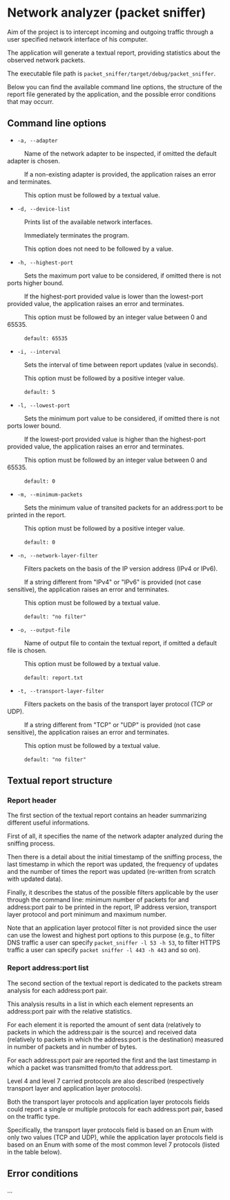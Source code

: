 # Network analyzer (packet sniffer)

Aim of the project is to intercept incoming and outgoing traffic through a user specified network interface of his computer.

The application will generate a textual report, providing statistics about the observed network packets.

The executable file path is ```packet_sniffer/target/debug/packet_sniffer```.

Below you can find the available command line options, the structure of the report file generated by the application, and the possible error conditions that may occurr.


## Command line options

 - ```-a, --adapter```
 
          Name of the network adapter to be inspected, if omitted the default adapter is chosen.
          
          If a non-existing adapter is provided, the application raises an error and terminates.
          
          This option must be followed by a textual value.
 
 - ```-d, --device-list```
 
           Prints list of the available network interfaces.
           
           Immediately terminates the program.
           
           This option does not need to be followed by a value.
 
 - ```-h, --highest-port```
 
          Sets the maximum port value to be considered, if omitted there is not ports higher bound.

          If the highest-port provided value is lower than the lowest-port provided value, the application raises an error and terminates.
          
          This option must be followed by an integer value between 0 and 65535. 
          
           ```default: 65535```
 
 -  ```-i, --interval```
 
           Sets the interval of time between report updates (value in seconds).
           
           This option must be followed by a positive integer value.
 
           ```default: 5```
 
 - ```-l, --lowest-port```
 
          Sets the minimum port value to be considered, if omitted there is not ports lower bound.

          If the lowest-port provided value is higher than the highest-port provided value, the application raises an error and terminates.

          This option must be followed by an integer value between 0 and 65535. 

          ```default: 0```
 
 - ```-m, --minimum-packets```
 
          Sets the minimum value of transited packets for an address:port to be printed in the report.

          This option must be followed by a positive integer value.

          ```default: 0```

- ```-n, --network-layer-filter```

          Filters packets on the basis of the IP version address (IPv4 or IPv6).

          If a string different from "IPv4" or "IPv6" is provided (not case sensitive), the application raises an error and terminates.

          This option must be followed by a textual value.
            
          ```default: "no filter"```
 
 - ```-o, --output-file```
 
          Name of output file to contain the textual report, if omitted a default file is chosen.

          This option must be followed by a textual value.

          ```default: report.txt```

- ```-t, --transport-layer-filter```

          Filters packets on the basis of the transport layer protocol (TCP or UDP).

          If a string different from "TCP" or "UDP" is provided (not case sensitive), the application raises an error and terminates.

          This option must be followed by a textual value.

          ```default: "no filter"```



## Textual report structure

### Report header

The first section of the textual report contains an header summarizing different useful informations.

First of all, it specifies the name of the network adapter analyzed during the sniffing process.

Then there is a detail about the initial timestamp of the sniffing process, the last timestamp in which the report was updated, the frequency of updates and the number of times the report was updated (re-written from scratch with updated data).

Finally, it describes the status of the possible filters applicable by the user through the command line: minimum number of packets for and address:port pair to be printed in the report, IP address version, transport layer protocol and port minimum and maximum number.

Note that an application layer protocol filter is not provided since the user can use the lowest and highest port options to this purpose (e.g., to filter DNS traffic a user can specify ```packet_sniffer -l 53 -h 53```, to filter HTTPS traffic a user can specify ```packet sniffer -l 443 -h 443``` and so on).

### Report address:port list

The second section of the textual report is dedicated to the packets stream analysis for each address:port pair.

This analysis results in a list in which each element represents an address:port pair with the relative statistics.

For each element it is reported the amount of sent data (relatively to packets in which the address:pair is the source) and received data (relatively to packets in which the address:port is the destination) measured in number of packets and in number of bytes.

For each address:port pair are reported the first and the last timestamp in which a packet was transmitted from/to that address:port.

Level 4 and level 7 carried protocols are also described (respectively transport layer and application layer protocols).

Both the transport layer protocols and application layer protocols fields could report a single or multiple protocols for each address:port pair, based on the traffic type.

Specifically, the transport layer protocols field is based on an Enum with only two values (TCP and UDP), while the application layer protocols field is based on an Enum with some of the most common level 7 protocols (listed in the table below).


## Error conditions

...

